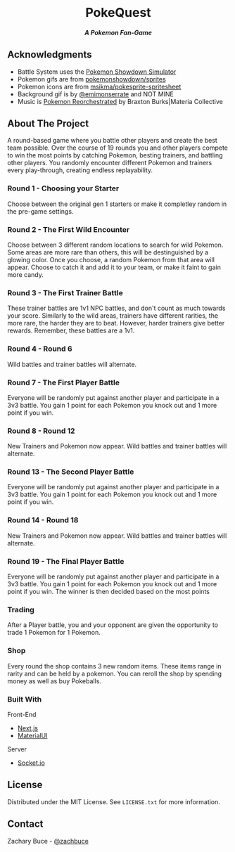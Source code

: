 <div id="top"></div>

<!-- PROJECT LOGO -->
<br />
<div align="center">
  <h1 align="center">PokeQuest</h3>
  <h5 align="center">A Pokemon Fan-Game</h5>
</div>

<!-- Credit -->

<!-- ACKNOWLEDGMENTS -->
## Acknowledgments

* Battle System uses the [Pokemon Showdown Simulator](https://github.com/smogon/pokemon-showdown/tree/master/sim)
* Pokemon gifs are from [pokemonshowdown/sprites](https://play.pokemonshowdown.com/sprites/)
* Pokemon icons are from [msikma/pokesprite-spritesheet](https://github.com/msikma/pokesprite-spritesheet/)
* Background gif is by [@emimonserrate](https://twitter.com/emimonserrate) and NOT MINE
* Music is [Pokemon Reorchestrated](https://twitter.com/pkmnreorch) by Braxton Burks|Materia Collective

<!-- ABOUT THE PROJECT -->
## About The Project

A round-based game where you battle other players and create the best team possible. Over the course of 19 rounds you and other players compete to win the most points by catching Pokemon, besting trainers, and battling other players. You randomly encounter different Pokemon and trainers every play-through, creating endless replayability.

<h3>Round 1 - Choosing your Starter</h3>
Choose between the original gen 1 starters or make it completley random in the pre-game settings.

<h3>Round 2 - The First Wild Encounter</h3>
Choose between 3 different random locations to search for wild Pokemon. Some areas are more rare than others, this will be destinguished by a glowing color.  
Once you choose, a random Pokemon from that area will appear. Choose to catch it and add it to your team, or make it faint to gain more candy.

<h3>Round 3 - The First Trainer Battle</h3>
These trainer battles are 1v1 NPC battles, and don't count as much towards your score. Similarly to the wild areas, trainers have different rarities, the more rare, the harder they are to beat. However, harder trainers give better rewards. Remember, these battles are a 1v1.

<h3>Round 4 - Round 6</h3>
Wild battles and trainer battles will alternate.

<h3>Round 7 - The First Player Battle</h3>
Everyone will be randomly put against another player and participate in a 3v3 battle. You gain 1 point for each Pokemon you knock out and 1 more point if you win.

<h3>Round 8 - Round 12</h3>
New Trainers and Pokemon now appear. Wild battles and trainer battles will alternate.

<h3>Round 13 - The Second Player Battle</h3>
Everyone will be randomly put against another player and participate in a 3v3 battle. You gain 1 point for each Pokemon you knock out and 1 more point if you win.

<h3>Round 14 - Round 18</h3>
New Trainers and Pokemon now appear. Wild battles and trainer battles will alternate.

<h3>Round 19 - The Final Player Battle</h3>
Everyone will be randomly put against another player and participate in a 3v3 battle. You gain 1 point for each Pokemon you knock out and 1 more point if you win. The winner is then decided based on the most points

<h3>Trading</h3>
After a Player battle, you and your opponent are given the opportunity to trade 1 Pokemon for 1 Pokemon.

<h3>Shop</h3>
Every round the shop contains 3 new random items. These items range in rarity and can be held by a pokemon. You can reroll the shop by spending money as well as buy Pokeballs. 

### Built With

Front-End  
* [Next.js](https://nextjs.org/)
* [MaterialUI](https://github.com/mui/material-ui)

Server  
* [Socket.io](https://github.com/socketio/socket.io)

<!-- LICENSE -->
## License

Distributed under the MIT License. See `LICENSE.txt` for more information.

<!-- CONTACT -->
## Contact

Zachary Buce - [@zachbuce](https://twitter.com/zachbuce)


<!-- MARKDOWN LINKS & IMAGES -->
<!-- https://www.markdownguide.org/basic-syntax/#reference-style-links -->
[contributors-shield]: https://img.shields.io/github/contributors/othneildrew/Best-README-Template.svg?style=for-the-badge
[contributors-url]: https://github.com/othneildrew/Best-README-Template/graphs/contributors
[forks-shield]: https://img.shields.io/github/forks/othneildrew/Best-README-Template.svg?style=for-the-badge
[forks-url]: https://github.com/othneildrew/Best-README-Template/network/members
[stars-shield]: https://img.shields.io/github/stars/othneildrew/Best-README-Template.svg?style=for-the-badge
[stars-url]: https://github.com/othneildrew/Best-README-Template/stargazers
[issues-shield]: https://img.shields.io/github/issues/othneildrew/Best-README-Template.svg?style=for-the-badge
[issues-url]: https://github.com/othneildrew/Best-README-Template/issues
[license-shield]: https://img.shields.io/github/license/othneildrew/Best-README-Template.svg?style=for-the-badge
[license-url]: https://github.com/othneildrew/Best-README-Template/blob/master/LICENSE.txt
[linkedin-shield]: https://img.shields.io/badge/-LinkedIn-black.svg?style=for-the-badge&logo=linkedin&colorB=555
[linkedin-url]: https://linkedin.com/in/othneildrew
[product-screenshot]: images/screenshot.png
